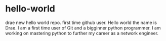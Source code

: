 # hello-world
drae new hello world repo. first time github user.
Hello world the name is Drae. I am a first time user of Git and a bigginner python programmer. 
I am working on mastering python to further my career as a network engineer.

